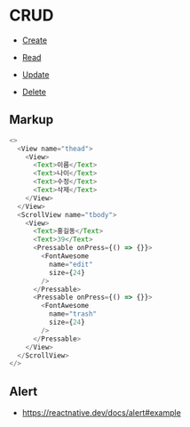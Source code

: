 # CRUD

* [Create](https://ovdncids.github.io/react-native-curriculum/crud/create.png)

* [Read](https://ovdncids.github.io/react-native-curriculum/crud/read.png)

* [Update](https://ovdncids.github.io/react-native-curriculum/crud/update.png)

* [Delete](https://ovdncids.github.io/react-native-curriculum/crud/delete.png)

## Markup
```js
<>
  <View name="thead">
    <View>
      <Text>이름</Text>
      <Text>나이</Text>
      <Text>수정</Text>
      <Text>삭제</Text>
    </View>
  </View>
  <ScrollView name="tbody">
    <View>
      <Text>홍길동</Text>
      <Text>39</Text>
      <Pressable onPress={() => {}}>
        <FontAwesome
          name="edit"
          size={24}
        />
      </Pressable>
      <Pressable onPress={() => {}}>
        <FontAwesome
          name="trash"
          size={24}
        />
      </Pressable>
    </View>
  </ScrollView>
</>
```

## Alert
* https://reactnative.dev/docs/alert#example
